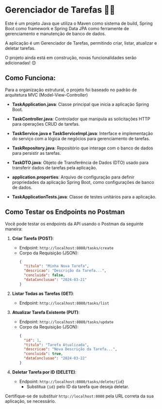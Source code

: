 # Gerenciador de Tarefas 📝✨

Este é um projeto Java que utiliza o Maven como sistema de build, Spring Boot como framework e Spring Data JPA como ferramente de gerenciamento e manutenção de banco de dados. 

A aplicação é um Gerenciador de Tarefas, permitindo criar, listar, atualizar e deletar tarefas.

O projeto ainda está em construção, novas funcionalidades serão adicionadas! 😊

## Como Funciona:

Para a organização estrutural, o projeto foi baseado no padrão de arquitetura MVC (Model-View-Controller)

- **TaskApplication.java**: Classe principal que inicia a aplicação Spring Boot.
  
- **TaskController.java**: Controlador que manipula as solicitações HTTP para operações CRUD de tarefas.
  
- **TaskService.java e TaskServiceImpl.java**: Interface e implementação do serviço com a lógica de negócios para gerenciamento de tarefas.
  
- **TaskRepository.java**: Repositório que interage com o banco de dados para persistir as tarefas.
  
- **TaskDTO.java**: Objeto de Transferência de Dados (DTO) usado para transferir dados de tarefas pela aplicação.
  
- **application.properties**: Arquivo de configuração para definir propriedades da aplicação Spring Boot, como configurações de banco de dados.
  
- **TaskApplicationTests.java**: Classe de testes unitários para a aplicação.

## Como Testar os Endpoints no Postman

Você pode testar os endpoints da API usando o Postman da seguinte maneira:

1. **Criar Tarefa (POST)**:
   - Endpoint: `http://localhost:8080/tasks/create`
   - Corpo da Requisição (JSON):
     ```json
     {
       "titulo": "Minha Nova Tarefa",
       "descricao": "Descrição da Tarefa...",
       "concluida": false,
       "dataConclusao": "2024-03-21"
     }
     ```
   
2. **Listar Todas as Tarefas (GET)**:
   - Endpoint: `http://localhost:8080/tasks/list`
   
3. **Atualizar Tarefa Existente (PUT)**:
   - Endpoint: `http://localhost:8080/tasks/update`
   - Corpo da Requisição (JSON):
     ```json
     {
       "id": 1,
       "titulo": "Tarefa Atualizada",
       "descricao": "Nova Descrição da Tarefa...",
       "concluida": true,
       "dataConclusao": "2024-03-22"
     }
     ```

4. **Deletar Tarefa por ID (DELETE)**:
   - Endpoint: `http://localhost:8080/tasks/delete/{id}`
     - Substitua `{id}` pelo ID da tarefa que deseja deletar.
  
Certifique-se de substituir `http://localhost:8080` pela URL correta da sua aplicação, se necessário.
